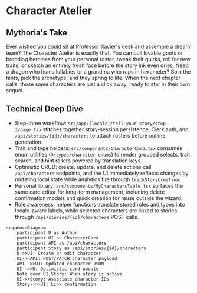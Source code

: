 # Character Atelier

## Mythoria's Take
Ever wished you could sit at Professor Xavier's desk and assemble a dream team? The Character Atelier is exactly that. You can pull lovable goofs or brooding heroines from your personal roster, tweak their quirks, roll for new traits, or sketch an entirely fresh face before the story ink even dries. Need a dragon who hums lullabies or a grandma who raps in hexameter? Spin the hints, pick the archetype, and they spring to life. When the next chapter calls, those same characters are just a click away, ready to star in their own sequel.

## Technical Deep Dive
- Step-three workflow: `src/app/[locale]/tell-your-story/step-3/page.tsx` stitches together story-session persistence, Clerk auth, and `/api/stories/{id}/characters` to attach rosters before outline generation.
- Trait and type helpers: `src/components/CharacterCard.tsx` consumes enum utilities (`@/types/character-enums`) to render grouped selects, trait search, and hint rollers powered by translation keys.
- Optimistic CRUD: create, update, and delete actions call `/api/characters` endpoints, and the UI immediately reflects changes by mutating local state while analytics fire through `trackStoryCreation`.
- Personal library: `src/components/MyCharactersTable.tsx` surfaces the same card editor for long-term management, including delete confirmation modals and quick creation for reuse outside the wizard.
- Role awareness: helper functions translate stored roles and types into locale-aware labels, while selected characters are linked to stories through `/api/stories/{id}/characters` POST calls.

```mermaid
sequenceDiagram
    participant U as Author
    participant UI as CharacterCard
    participant API as /api/characters
    participant Story as /api/stories/{id}/characters
    U->>UI: Create or edit character
    UI->>API: POST/PATCH character payload
    API-->>UI: Updated character JSON
    UI-->>U: Optimistic card update
    Note over UI,Story: When story is active
    UI->>Story: Associate character IDs
    Story-->>UI: Link confirmation
```
